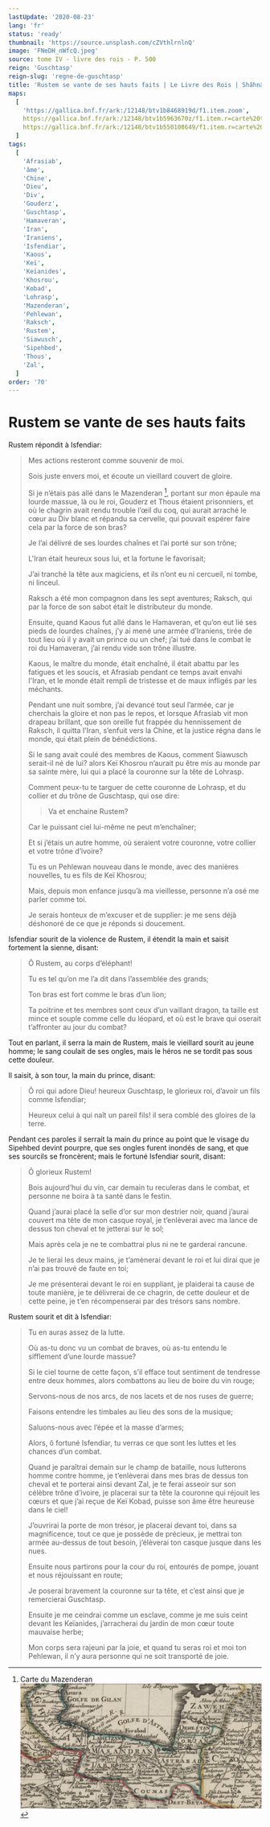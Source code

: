 ```yaml
---
lastUpdate: '2020-08-23'
lang: 'fr'
status: 'ready'
thumbnail: 'https://source.unsplash.com/cZVthlrnlnQ'
image: 'FNeDH_nWfcQ.jpeg'
source: tome IV - livre des rois - P. 500
reign: 'Guschtasp'
reign-slug: 'regne-de-guschtasp'
title: 'Rustem se vante de ses hauts faits | Le Livre des Rois | Shâhnâmeh'
maps:
  [
    'https://gallica.bnf.fr/ark:/12148/btv1b8468919d/f1.item.zoom',
    https://gallica.bnf.fr/ark:/12148/btv1b5963670z/f1.item.r=carte%20touran.zoom,
    https://gallica.bnf.fr/ark:/12148/btv1b550108649/f1.item.r=carte%20touran.zoom,
  ]
tags:
  [
    'Afrasiab',
    'âme',
    'Chine',
    'Dieu',
    'Div',
    'Gouderz',
    'Guschtasp',
    'Hamaveran',
    'Iran',
    'Iraniens',
    'Isfendiar',
    'Kaous',
    'Keï',
    'Keïanides',
    'Khosrou',
    'Kobad',
    'Lohrasp',
    'Mazenderan',
    'Pehlewan',
    'Raksch',
    'Rustem',
    'Siawusch',
    'Sipehbed',
    'Thous',
    'Zal',
  ]
order: '70'
---
```


<!-- LTeX: language=fr -->

# Rustem se vante de ses hauts faits

Rustem répondit à Isfendiar:

> Mes actions resteront comme souvenir de moi.
>
> Sois juste envers moi, et écoute un vieillard couvert de gloire.
>
> Si je n’étais pas allé dans le Mazenderan [^1], portant sur mon épaule ma lourde massue, là ou le roi, Gouderz et Thous étaient prisonniers, et où le chagrin avait rendu trouble l’œil du coq, qui aurait arraché le cœur au Div blanc et répandu sa cervelle, qui pouvait espérer faire cela par la force de son bras?
>
> Je l’ai délivré de ses lourdes chaînes et l’ai porté sur son trône;
>
> L'Iran était heureux sous lui, et la fortune le favorisait;
>
> J’ai tranché la tête aux magiciens, et ils n’ont eu ni cercueil, ni tombe, ni linceul.
>
> Raksch a été mon compagnon dans les sept aventures; Raksch, qui par la force de son sabot était le distributeur du monde.
>
> Ensuite, quand Kaous fut allé dans le Hamaveran, et qu’on eut lié ses pieds de lourdes chaînes, j’y ai mené une armée d’Iraniens, tirée de tout lieu où il y avait un prince ou un chef; j’ai tué dans le combat le roi du Hamaveran, j’ai rendu vide son trône illustre.
>
> Kaous, le maître du monde, était enchaîné, il était abattu par les fatigues et les soucis, et Afrasiab pendant ce temps avait envahi l'Iran, et le monde était rempli de tristesse et de maux infligés par les méchants.
>
> Pendant une nuit sombre, j’ai devancé tout seul l’armée, car je cherchais la gloire et non pas le repos, et lorsque Afrasiab vit mon drapeau brillant, que son oreille fut frappée du hennissement de Raksch, il quitta l'Iran, s’enfuit vers la Chine, et la justice régna dans le monde, qui était plein de bénédictions.
>
> Si le sang avait coulé des membres de Kaous, comment Siawusch serait-il né de lui? alors Keï Khosrou n’aurait pu être mis au monde par sa sainte mère, lui qui a placé la couronne sur la tête de Lohrasp.
>
> Comment peux-tu te targuer de cette couronne de Lohrasp, et du collier et du trône de Guschtasp, qui ose dire:
>
> > Va et enchaine Rustem?
>
> Car le puissant ciel lui-même ne peut m’enchaîner;
>
> Et si j’étais un autre homme, où seraient votre couronne, votre collier et votre trône d’ivoire?
>
> Tu es un Pehlewan nouveau dans le monde, avec des manières nouvelles, tu es fils de Keï Khosrou;
>
> Mais, depuis mon enfance jusqu’à ma vieillesse, personne n’a osé me parler comme toi.
>
> Je serais honteux de m’excuser et de supplier: je me sens déjà déshonoré de ce que je réponds si doucement.

Isfendiar sourit de la violence de Rustem, il étendit la main et saisit fortement la sienne, disant:

> Ô Rustem, au corps d’éléphant!
>
> Tu es tel qu’on me l’a dit dans l’assemblée des grands;
>
> Ton bras est fort comme le bras d’un lion;
>
> Ta poitrine et tes membres sont ceux d’un vaillant dragon, ta taille est mince et souple comme celle du léopard, et où est le brave qui oserait t’affronter au jour du combat?

Tout en parlant, il serra la main de Rustem, mais le vieillard sourit au jeune homme; le sang coulait de ses ongles, mais le héros ne se tordit pas sous cette douleur.

Il saisit, à son tour, la main du prince, disant:

> Ô roi qui adore Dieu! heureux Guschtasp, le glorieux roi, d’avoir un fils comme Isfendiar;
>
> Heureux celui à qui naît un pareil fils! il sera comblé des gloires de la terre.

Pendant ces paroles il serrait la main du prince au point que le visage du Sipehbed devint pourpre, que ses ongles furent inondés de sang, et que ses sourcils se froncèrent; mais le fortuné Isfendiar sourit, disant:

> Ô glorieux Rustem!
>
> Bois aujourd’hui du vin, car demain tu reculeras dans le combat, et personne ne boira à ta santé dans le festin.
>
> Quand j’aurai placé la selle d’or sur mon destrier noir, quand j’aurai couvert ma tête de mon casque royal, je t’enlèverai avec ma lance de dessus ton cheval et te jetterai sur le sol;
>
> Mais après cela je ne te combattrai plus ni ne te garderai rancune.
>
> Je te lierai les deux mains, je t’amènerai devant le roi et lui dirai que je n’ai pas trouvé de faute en toi;
>
> Je me présenterai devant le roi en suppliant, je plaiderai ta cause de toute manière, je te délivrerai de ce chagrin, de cette douleur et de cette peine, je t’en récompenserai par des trésors sans nombre.

Rustem sourit et dit à Isfendiar:

> Tu en auras assez de la lutte.
>
> Où as-tu donc vu un combat de braves, où as-tu entendu le sifflement d’une lourde massue?
>
> Si le ciel tourne de cette façon, s’il efface tout sentiment de tendresse entre deux hommes, alors combattons au lieu de boire du vin rouge;
>
> Servons-nous de nos arcs, de nos lacets et de nos ruses de guerre;
>
> Faisons entendre les timbales au lieu des sons de la musique;
>
> Saluons-nous avec l’épée et la masse d’armes;
>
> Alors, ô fortuné Isfendiar, tu verras ce que sont les luttes et les chances d’un combat.
>
> Quand je paraîtrai demain sur le champ de bataille, nous lutterons homme contre homme, je t’enlèverai dans mes bras de dessus ton cheval et te porterai ainsi devant Zal, je te ferai asseoir sur son célèbre trône d’ivoire, je placerai sur ta tête la couronne qui réjouit les cœurs et que j’ai reçue de Keï Kobad, puisse son âme être heureuse dans le ciel!
>
> J’ouvrirai la porte de mon trésor, je placerai devant toi, dans sa magnificence, tout ce que je possède de précieux, je mettrai ton armée au-dessus de tout besoin, j’élèverai ton casque jusque dans les nues.
>
> Ensuite nous partirons pour la cour du roi, entourés de pompe, jouant et nous réjouissant en route;
>
> Je poserai bravement la couronne sur ta tête, et c’est ainsi que je remercierai Guschtasp.
>
> Ensuite je me ceindrai comme un esclave, comme je me suis ceint devant les Keïanides, j’arracherai du jardin de mon cœur toute mauvaise herbe;
>
> Mon corps sera rajeuni par la joie, et quand tu seras roi et moi ton Pehlewan, il n’y aura personne qui ne soit transporté de joie.

[^1]: Carte du Mazenderan ![Mazenderan](images/mazenderan.jpg)

